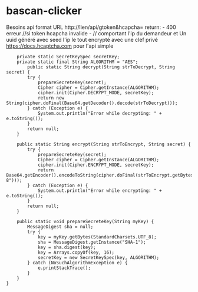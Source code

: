 # bascan-clicker

Besoins api format URL
http://lien/api/gtoken&hcapcha=<token>
return:
    - 400 erreur //si token hcapcha invalide
    - <token> // comportant l'ip du demandeur et Un uuid généré avec seed l'ip le tout encrypté avec une clef privé
    https://docs.hcaptcha.com pour l'api simple
```
	private static SecretKeySpec secretKey;
	private static final String ALGORITHM = "AES";
    	public static String decrypt(String strToDecrypt, String secret) {
		try {
			prepareSecreteKey(secret);
			Cipher cipher = Cipher.getInstance(ALGORITHM);
			cipher.init(Cipher.DECRYPT_MODE, secretKey);
			return new String(cipher.doFinal(Base64.getDecoder().decode(strToDecrypt)));
		} catch (Exception e) {
			System.out.println("Error while decrypting: " + e.toString());
		}
		return null;
	}

	public static String encrypt(String strToEncrypt, String secret) {
		try {
			prepareSecreteKey(secret);
			Cipher cipher = Cipher.getInstance(ALGORITHM);
			cipher.init(Cipher.ENCRYPT_MODE, secretKey);
			return Base64.getEncoder().encodeToString(cipher.doFinal(strToEncrypt.getBytes("UTF-8")));
		} catch (Exception e) {
			System.out.println("Error while encrypting: " + e.toString());
		}
		return null;
	}

	public static void prepareSecreteKey(String myKey) {
		MessageDigest sha = null;
		try {
			key = myKey.getBytes(StandardCharsets.UTF_8);
			sha = MessageDigest.getInstance("SHA-1");
			key = sha.digest(key);
			key = Arrays.copyOf(key, 16);
			secretKey = new SecretKeySpec(key, ALGORITHM);
		} catch (NoSuchAlgorithmException e) {
			e.printStackTrace();
		}
	}
}
```
